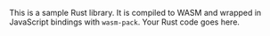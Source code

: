 This is a sample Rust library. It is compiled to WASM and wrapped in JavaScript bindings with `wasm-pack`. Your Rust code goes here.